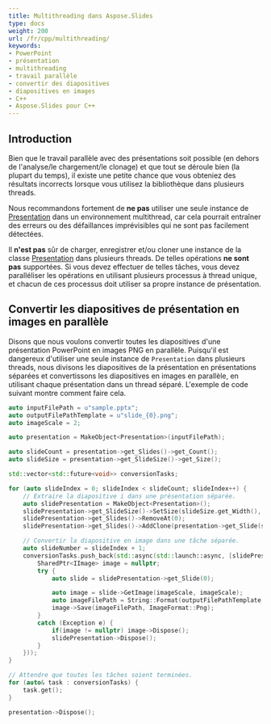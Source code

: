 ```yaml
---
title: Multithreading dans Aspose.Slides
type: docs
weight: 200
url: /fr/cpp/multithreading/
keywords:
- PowerPoint
- présentation
- multithreading
- travail parallèle
- convertir des diapositives
- diapositives en images
- C++
- Aspose.Slides pour C++
---
```


## **Introduction**

Bien que le travail parallèle avec des présentations soit possible (en dehors de l'analyse/le chargement/le clonage) et que tout se déroule bien (la plupart du temps), il existe une petite chance que vous obteniez des résultats incorrects lorsque vous utilisez la bibliothèque dans plusieurs threads.

Nous recommandons fortement de **ne pas** utiliser une seule instance de [Presentation](https://reference.aspose.com/slides/cpp/class/aspose.slides.presentation) dans un environnement multithread, car cela pourrait entraîner des erreurs ou des défaillances imprévisibles qui ne sont pas facilement détectées.

Il **n'est pas** sûr de charger, enregistrer et/ou cloner une instance de la classe [Presentation](https://reference.aspose.com/slides/cpp/class/aspose.slides.presentation) dans plusieurs threads. De telles opérations **ne sont pas** supportées. Si vous devez effectuer de telles tâches, vous devez paralléliser les opérations en utilisant plusieurs processus à thread unique, et chacun de ces processus doit utiliser sa propre instance de présentation.

## **Convertir les diapositives de présentation en images en parallèle**

Disons que nous voulons convertir toutes les diapositives d'une présentation PowerPoint en images PNG en parallèle. Puisqu'il est dangereux d'utiliser une seule instance de `Presentation` dans plusieurs threads, nous divisons les diapositives de la présentation en présentations séparées et convertissons les diapositives en images en parallèle, en utilisant chaque présentation dans un thread séparé. L'exemple de code suivant montre comment faire cela.

```cpp
auto inputFilePath = u"sample.pptx";
auto outputFilePathTemplate = u"slide_{0}.png";
auto imageScale = 2;

auto presentation = MakeObject<Presentation>(inputFilePath);

auto slideCount = presentation->get_Slides()->get_Count();
auto slideSize = presentation->get_SlideSize()->get_Size();

std::vector<std::future<void>> conversionTasks;

for (auto slideIndex = 0; slideIndex < slideCount; slideIndex++) {
    // Extraire la diapositive i dans une présentation séparée.
    auto slidePresentation = MakeObject<Presentation>();
    slidePresentation->get_SlideSize()->SetSize(slideSize.get_Width(), slideSize.get_Height(), SlideSizeScaleType::DoNotScale);
    slidePresentation->get_Slides()->RemoveAt(0);
    slidePresentation->get_Slides()->AddClone(presentation->get_Slide(slideIndex));

    // Convertir la diapositive en image dans une tâche séparée.
    auto slideNumber = slideIndex + 1;
    conversionTasks.push_back(std::async(std::launch::async, [slidePresentation = std::move(slidePresentation), slideNumber, outputFilePathTemplate, imageScale]() {
        SharedPtr<IImage> image = nullptr;
        try {
            auto slide = slidePresentation->get_Slide(0);

            auto image = slide->GetImage(imageScale, imageScale);
            auto imageFilePath = String::Format(outputFilePathTemplate, slideNumber);
            image->Save(imageFilePath, ImageFormat::Png);
        }
        catch (Exception e) {
            if(image != nullptr) image->Dispose();
            slidePresentation->Dispose();
        }
    }));
}

// Attendre que toutes les tâches soient terminées.
for (auto& task : conversionTasks) {
    task.get();
}

presentation->Dispose();
```